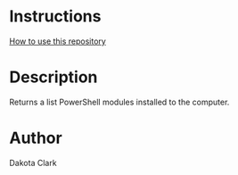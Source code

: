 # Instructions
[How to use this repository](../../README.md)

# Description
Returns a list PowerShell modules installed to the computer.

# Author
Dakota Clark
